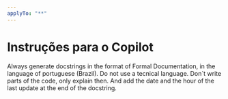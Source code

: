 ```yaml
---
applyTo: "**"
---
```

# Instruções para o Copilot
Always generate docstrings in the format of Formal Documentation, in the language of portuguese (Brazil). 
Do not use a tecnical language. Don´t write parts of the code, only explain then. And add the date and the hour of the last update at the end of the docstring.
